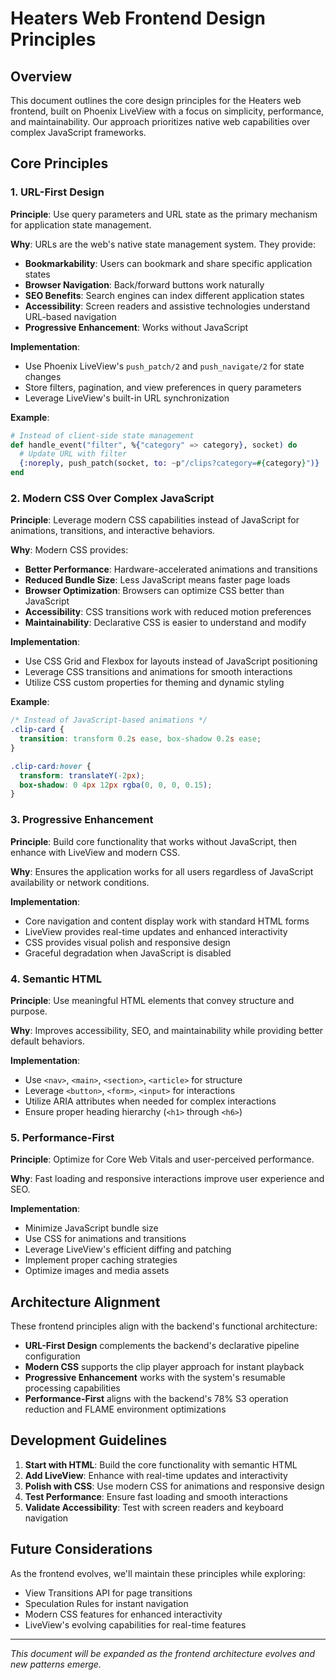 # Heaters Web Frontend Design Principles

## Overview

This document outlines the core design principles for the Heaters web frontend, built on Phoenix LiveView with a focus on simplicity, performance, and maintainability. Our approach prioritizes native web capabilities over complex JavaScript frameworks.

## Core Principles

### 1. URL-First Design

**Principle**: Use query parameters and URL state as the primary mechanism for application state management.

**Why**: URLs are the web's native state management system. They provide:
- **Bookmarkability**: Users can bookmark and share specific application states
- **Browser Navigation**: Back/forward buttons work naturally
- **SEO Benefits**: Search engines can index different application states
- **Accessibility**: Screen readers and assistive technologies understand URL-based navigation
- **Progressive Enhancement**: Works without JavaScript

**Implementation**:
- Use Phoenix LiveView's `push_patch/2` and `push_navigate/2` for state changes
- Store filters, pagination, and view preferences in query parameters
- Leverage LiveView's built-in URL synchronization

**Example**:
```elixir
# Instead of client-side state management
def handle_event("filter", %{"category" => category}, socket) do
  # Update URL with filter
  {:noreply, push_patch(socket, to: ~p"/clips?category=#{category}")}
end
```

### 2. Modern CSS Over Complex JavaScript

**Principle**: Leverage modern CSS capabilities instead of JavaScript for animations, transitions, and interactive behaviors.

**Why**: Modern CSS provides:
- **Better Performance**: Hardware-accelerated animations and transitions
- **Reduced Bundle Size**: Less JavaScript means faster page loads
- **Browser Optimization**: Browsers can optimize CSS better than JavaScript
- **Accessibility**: CSS transitions work with reduced motion preferences
- **Maintainability**: Declarative CSS is easier to understand and modify

**Implementation**:
- Use CSS Grid and Flexbox for layouts instead of JavaScript positioning
- Leverage CSS transitions and animations for smooth interactions
- Utilize CSS custom properties for theming and dynamic styling

**Example**:
```css
/* Instead of JavaScript-based animations */
.clip-card {
  transition: transform 0.2s ease, box-shadow 0.2s ease;
}

.clip-card:hover {
  transform: translateY(-2px);
  box-shadow: 0 4px 12px rgba(0, 0, 0, 0.15);
}
```

### 3. Progressive Enhancement

**Principle**: Build core functionality that works without JavaScript, then enhance with LiveView and modern CSS.

**Why**: Ensures the application works for all users regardless of JavaScript availability or network conditions.

**Implementation**:
- Core navigation and content display work with standard HTML forms
- LiveView provides real-time updates and enhanced interactivity
- CSS provides visual polish and responsive design
- Graceful degradation when JavaScript is disabled

### 4. Semantic HTML

**Principle**: Use meaningful HTML elements that convey structure and purpose.

**Why**: Improves accessibility, SEO, and maintainability while providing better default behaviors.

**Implementation**:
- Use `<nav>`, `<main>`, `<section>`, `<article>` for structure
- Leverage `<button>`, `<form>`, `<input>` for interactions
- Utilize ARIA attributes when needed for complex interactions
- Ensure proper heading hierarchy (`<h1>` through `<h6>`)

### 5. Performance-First

**Principle**: Optimize for Core Web Vitals and user-perceived performance.

**Why**: Fast loading and responsive interactions improve user experience and SEO.

**Implementation**:
- Minimize JavaScript bundle size
- Use CSS for animations and transitions
- Leverage LiveView's efficient diffing and patching
- Implement proper caching strategies
- Optimize images and media assets

## Architecture Alignment

These frontend principles align with the backend's functional architecture:

- **URL-First Design** complements the backend's declarative pipeline configuration
- **Modern CSS** supports the clip player approach for instant playback
- **Progressive Enhancement** works with the system's resumable processing capabilities
- **Performance-First** aligns with the backend's 78% S3 operation reduction and FLAME environment optimizations

## Development Guidelines

1. **Start with HTML**: Build the core functionality with semantic HTML
2. **Add LiveView**: Enhance with real-time updates and interactivity
3. **Polish with CSS**: Use modern CSS for animations and responsive design
4. **Test Performance**: Ensure fast loading and smooth interactions
5. **Validate Accessibility**: Test with screen readers and keyboard navigation

## Future Considerations

As the frontend evolves, we'll maintain these principles while exploring:
- View Transitions API for page transitions
- Speculation Rules for instant navigation
- Modern CSS features for enhanced interactivity
- LiveView's evolving capabilities for real-time features

---

*This document will be expanded as the frontend architecture evolves and new patterns emerge.* 